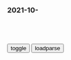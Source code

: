 ### 2021-10-　

```note
```

<table id="tbc" style="white-space:pre-wrap">
</table>
<button onclick="toggleb()">toggle</button>
<button onclick="loadparse()">loadparse</button>
<br>
<!-- 🌸<br>🍅-　-🍑<hr>🍀 -->
<pre>
<textarea rows="30" cols="100" style="display: none" id="tar">

<p><font size="4""><b>
法国天主教领袖率主教团下跪！</b></font>
https://mbd.baidu.com/newspage/data/landingsuper?context=%7B%22nid%22%3A%22news_9133560379413657845%22%7D

b度网友ebb301b
天主教的忏悔就表示被主原谅了，然后可以继续了~~

髯翁
发炎人的嘴硬就只当没发生过了，然后可以继续了。

<font size="1" style="color:#DCDCDC"><b>2021/11/8 下午4:11:18</b></font>

<p><font size="4""><b>
A股永不骗人的黄金不败铁则：“月线看趋势，周线看方向，日线看买卖点”，虽16字，但字字斗金</b></font>
https://baijiahao.baidu.com/s?id=1652459188010015452&wfr=spider&for=pc

有99%的活跃交易者最容易在顶部看多，底部看空，这就是投资者所犯的做大错误，所以想要赚钱就需要和投资大众“对着干”，
https://pics1.baidu.com/feed/00e93901213fb80eac4f7fc2ab12f02bb8389456.jpeg?token=d9a10da1d3688cd64540f193b26e1ef2&.jpg

<font size="1" style="color:#DCDCDC"><b>2021/11/8 下午4:01:13</b></font>

<p><font size="4""><b>
火影忍者：为了给佐助做早餐，鼬神开启万花筒，天照煎蛋你见过没,动漫,日本动漫,好看视频</b></font>
https://haokan.baidu.com/v?vid=6844821956970271783&sfrom=baidu-feed

<font size="1" style="color:#DCDCDC"><b>2021/11/8 下午3:35:48</b></font>

<p><font size="4""><b>
生涯：老头得知被出卖了，紧紧握住叛徒的手，微笑拉响了手雷！,影视,战争片,好看视频</b></font>
https://haokan.baidu.com/v?vid=1144835547669725955

<font size="1" style="color:#DCDCDC"><b>2021/11/8 下午2:51:20</b></font>

<p><font size="4""><b>
小明王为何不及早禅位朱元璋，非要等死呢？_腾讯新闻</b></font>
https://new.qq.com/rain/a/20211006a026q300

<font size="1" style="color:#DCDCDC"><b>2021/11/8 下午2:39:27</b></font>

<p><font size="4""><b>
德天使爆出双灵高达，而双灵的审判系统能力直接让新型高达瘫痪,动漫,日本动漫,好看视频</b></font>
https://haokan.baidu.com/v?vid=15280114552729222795&sfrom=baidu-feed

根除z争。a龖龖龖

无妨，只要你愿意代替我去做，去改变这个扭曲的世界。

<font size="1" style="color:#DCDCDC"><b>2021/11/8 下午2:28:02</b></font>

<p><font size="4""><b>
原来佩恩，也是一个苦命人，被木叶忍者狠狠的欺负了！,动漫,日本动漫,好看视频</b></font>
https://haokan.baidu.com/v?vid=9973467194807733119&sfrom=baidu-feed

对我来说你们的阻止太碍事了。a龖龖龖

<font size="1" style="color:#DCDCDC"><b>2021/11/10 下午9:27:30</b></font>

<font size="4"><b>
交通站：大阪师团太搞笑，正经仗没打过几次，生意却做的红红火火,影视,战争片,好看视频</b></font><br>
https://haokan.baidu.com/v?vid=16432080230067328393&sfrom=baidu-feed

交换是两厢情愿的事情，如果有一方觉得吃亏了，交换的就不成立。

嘴上说效忠天皇，其实骨子里，根本不拿天皇当回事，

打起仗来也不积极，他们能不大就不大，能少打绝不多打。

<font size="1" style="color:#DCDCDC"><b>2021/11/26 上午10:13:37</b></font>
<p><font size="4""><b>
交通站：大阪师团的兵，卖东西没在怕的，价格合适大炮都卖,影视,战争片,好看视频</b></font>
https://haokan.baidu.com/v?vid=16779845672887207255&sfrom=baidu-feed

您知道战争时期什么最赚钱吗？

我有一个新的作战方案，保证在战争结束以后，我们就有做大生意的本钱了。
把炮卖掉。a龖龖囗

<font size="1" style="color:#DCDCDC"><b>2021/11/8 下午2:21:24</b></font>

<p><font size="4"><b>
我不是药神：神父揭露卖假药被保安抓，程勇看不下去带人直接干！,影视,喜剧片,好看视频</b></font>
https://haokan.baidu.com/v?vid=1211989556396681921&tab=

<font size="1" style="color:#DCDCDC"><b>2021/11/15 下午2:48:56</b></font>
<p><font size="4""><b>
药神：徐峥拉神父下水，这段戏简直绝了，看看什么叫老戏骨,影视,喜剧片,好看视频</b></font>
https://haokan.baidu.com/v?vid=9110997576985550145&sfrom=baidu-feed

我是基督徒，违法的事情是不能做的。

人命关天啊，为了救人命而违法有什么错？

<font size="1" style="color:#DCDCDC"><b>2021/11/8 下午2:08:32</b></font>

<p><font size="4""><b>
那年那兔那些事儿：兔子不要脸，身为种花家的人，还替毛熊打圆场,动漫,国产动漫,好看视频</b></font>
https://haokan.baidu.com/v?vid=10694455665043482341

你张口毛熊闭口毛熊，把你自己那张面具摘下来，想想自己的祖宗是谁。a龖龖囗

我们不能再任由只会空谈的人摆布。a龖龖囗

<font size="1" style="color:#DCDCDC"><b>2021/11/8 下午2:02:23</b></font>

<p><font size="4""><b>
那年那兔：兔子毛熊二国结交，双方开始阅兵唱国歌，像真的一样,动漫,国产动漫,好看视频</b></font>
https://haokan.baidu.com/v?vid=8030938479320125179&sfrom=baidu-feed

这个伟大的gj，已经不复存在了。

我们相爱又相杀。

<font size="1" style="color:#DCDCDC"><b>2021/11/8 下午1:53:12</b></font>

<p><font size="4""><b>
那年那兔：秃子打不过兔子，只能拿着喇叭，逞一时口舌之快,动漫,国产动漫,好看视频</b></font>
https://haokan.baidu.com/v?vid=8634243679684166097

那就干一票吧。

自己人打自己人，何必呢？

老子自幼就是种花家的传人，厚颜无耻之徒。a龖龖龖

总有一天，我会回来的。总有一天。

<font size="1" style="color:#DCDCDC"><b>2021/11/8 下午2:00:13</b></font>

<p><font size="4""><b>
史上最全！人体工学椅选购指南 | 先看评测_哔哩哔哩_bilibili</b></font>
https://www.bilibili.com/video/BV12g411K7rB

<font size="1" style="color:#DCDCDC"><b>2021/11/8 上午11:47:12</b></font>

<p><font size="4""><b>
gj统计局：2020年zgGDP占世界经济比重预计达到17%左右</b></font>
https://baijiahao.baidu.com/s?id=1689190963377483986&wfr=spider&for=pc

<font size="1" style="color:#DCDCDC"><b>2021/11/8 上午10:44:42</b></font>

<p><font size="4""><b>
当消费主义和女q合体，资本笑麻了【有轶见】_哔哩哔哩_bilibili</b></font>
https://www.bilibili.com/video/BV18T4y197iR

<font size="1" style="color:#DCDCDC"><b>2021/11/8 上午10:33:59</b></font>

<font size="4""><b>
非洲暴君博卡萨：穷奢暴虐，娶18岁zg姑娘，加冕称帝无人光临</b></font>
https://mbd.baidu.com/newspage/data/landingsuper?context=%7B%22nid%22%3A%22news_8857225237136365038%22%7D&n_type=0&p_from=1

他当年的“称帝”行为实在太过雷人，成为了全世界的笑柄。在中非这个全世界最贫瘠的gj里，博卡萨通过z变当上总统，然后横征暴敛积累财富，最后在gj即将破产前登基称帝，也彻底把中非g和g带进了地狱。

因为他的名声太臭，所以1976年博卡萨的登基大典没有任何一个gj领导人参与，连他最亲密的法国人都不愿意给他面子。

“非洲三大暴君”中，阿明最为血腥残暴，蒙博托最为贪婪腐败，而博卡萨最出名的则是疯狂，甚至他的手下曾信誓旦旦地称其“精神有问题”。

英国人看清楚了战后局势，早早就卷铺盖走人了，法国作为大lgj，z府依然要坚持传统的“帝国政策”：即放开z治q利，但是要在文化和经济上输出影响，让殖民地成为自己的附庸。

时任总统达科发现了一个令自己不安的事情：中非军队完全不鸟自己这个总统，而是听从军队总参谋长博卡萨的命令。

堂堂中非国家军队变成了“博家军”，达科感觉如芒刺在背，而博卡萨也越来越骄横。

1966年，达科看清了博卡萨的狼子野心，想要清除博卡萨这个定时炸弹，结果得到风声的博卡萨啊先下手为强，

博卡萨上台后，将中非独立6年来的努力全部推翻，他武力威胁gj议员，让议会选举他为“终身z席”，并且自己一人身兼全g所有部委的部长职务，他既是军队司令，也是教育部长，还是外交部长，也是妇女协会主任。

博卡萨这种专制不是来源于他对q力的贪恋，而是来源于他对z治的无知。“博卡萨根本不知道什么是z府，也不知道什么是总统，他在以管理军队的方式管理z府”，这是下台的达科总统的评价。

当中非已经成为自己的私产后，博卡萨没想着有一番作为，而是立刻开始敛财。

中非的支柱产业是可可豆种植以及开采金刚石和铀矿，博卡萨将这些矿产的资本“收归g有”，其实就是把gj收入装进自己的口袋。

此外他还给全g各个行业加税，本地人上不上班都要交人头税，而外国人经商更要缴纳高达10%的资本作为保护费。不交者拒绝入境做生意，就算交了，博卡萨还要收3成的股份，简直比黑手d还黑。

<font size="4""><b>
上h迪士n乐园8日开工 z方股份占比57%_产经_公司新闻_新浪财经_新浪网</b></font>
http://finance.sina.com.cn/roll/20110408/19119660077.shtml

<font size="1" style="color:#1E90FF"><b>2021/11/8 上午10:15:01</b></font>

在这些狗血措施下，博卡萨的个人资产飞速增长，执z还没几年，他就在瑞士以个人身份存了10亿美金。博卡萨在g内大修行宫，还在欧美发达gj购买物业，其中包括十几个葡萄酒庄园、豪宅以及街区，此外还有数艘私人飞机和游艇停在世界各地的景点随时待命。

钱有了，q有了，房子也有了，博卡萨接着开始扩充后宫。

他坐着飞机全球访问，并顺便寻摸美女，在1968年，博卡萨在zg台湾访问时爱上了18岁的酒店员工林碧c。在金钱攻势和花言巧语下，40多岁的博卡萨将林碧c骗到中非，做了自己第9个老婆。

博卡萨在中非竭泽而渔，搞得m怨很大，g内g外都有怨言，但是他依然稳坐总统职位。博卡萨对于反对派绝不手软，他建立私人jy关yz敌和反对派，将这些人用酷刑折磨后处死。有记载他将反对派的尸体拿去喂猛兽，

“皇帝”这个称号是随便叫的吗？但博卡萨偏不，他不听手下改为“王国”的意见，坚持把中非共和国改成“中非帝国”，甚至在头衔上加上“法兰西的王”，

根据法国人的研究揭示，博卡萨一直是个“精神法国人”，而他称帝，是对法国皇帝拿破仑的一次致敬。

70年代末的中非z府财政已经崩溃，靠着法国人给一点资金运转，但是z府g员们不敢不听博卡萨的命令，否则将小命不保。

中非请了外国施工队在首都中心修建了一座“凯旋门”，并造了4座博卡萨巨型铜像放在大路两旁。

当时的中非已经停发公务员工资长达半年，g库里空空如也，国外债台高筑。

登基过后，博卡萨没有任何改变，继续对百姓敲骨吸髓。中非rm忍无可忍，多地爆发反z府游行，博卡萨皇帝派出jjz压抗议的工人和学生，甚至在首都屠杀了100多名儿童，

<font size="1" style="color:#1E90FF"><b>2021/11/8 上午9:51:08</b></font>

</textarea>
</pre>
<!-- 🍀<br>🍑-　-🍅<hr>🌸 -->

```tip
```

<script src="https://cdn.jsdelivr.net/npm/jquery@3.5.1/dist/jquery.min.js"></script>

<link rel="stylesheet" href="https://cdn.jsdelivr.net/gh/fancyapps/fancybox@3.5.7/dist/jquery.fancybox.min.css" />
<script src="https://cdn.jsdelivr.net/gh/fancyapps/fancybox@3.5.7/dist/jquery.fancybox.min.js"></script>

<script type="text/javascript">

var __urlRegex = /(\b(https?|ftp|file):\/\/[-A-Z0-9+&@#\/%?=~_|!:,.;]*[-A-Z0-9+&@#\/%=~_|])/ig;
var __imgRegex = /\.(?:jpe?g|gif|png)$/i;

loadparse();

function parseURL($string){

    var exp = __urlRegex;
    return $string.replace(exp,function(match){
            __imgRegex.lastIndex=0;
            if(__imgRegex.test(match)){
                return '<a data-fancybox="gallery" href="' + match.replace("/p=700", "")
                 + '"><img src="' + match.replace("/p=700", "/p=160x200")+'" width="64"></a>';
            }
            else{
                return '<a href="' + match + '" target="_blank">' + match + '</a>';
            }
        }
    );
}

function loadparse() {
  tbc.innerHTML = parseURL(tar.value);
}

function toggleb() {
  var x = document.getElementById("tar");
  if (x.style.display === "none") {
    x.style.display = "";
  } else {
    x.style.display = "none";
  }
}

</script>

